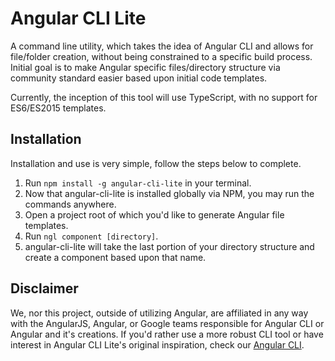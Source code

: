 # Angular CLI Lite

A command line utility, which takes the idea of Angular CLI and allows for file/folder creation, without
being constrained to a specific build process. Initial goal is to make Angular specific files/directory structure
via community standard easier based upon initial code templates.

Currently, the inception of this tool will use TypeScript, with no support for ES6/ES2015 templates.

## Installation

Installation and use is very simple, follow the steps below to complete.

1. Run ```npm install -g angular-cli-lite``` in your terminal.
2. Now that angular-cli-lite is installed globally via NPM, you may run the commands anywhere.
3. Open a project root of which you'd like to generate Angular file templates.
4. Run ```ngl component [directory]```.
5. angular-cli-lite will take the last portion of your directory structure and create a component based upon that name.

## Disclaimer

We, nor this project, outside of utilizing Angular, are affiliated in any way with the AngularJS, Angular, or Google teams responsible for Angular CLI or Angular and it's creations. If you'd rather use a more robust CLI tool or have interest in Angular CLI Lite's original inspiration, check our [Angular CLI](https://github.com/angular/angular-cli).